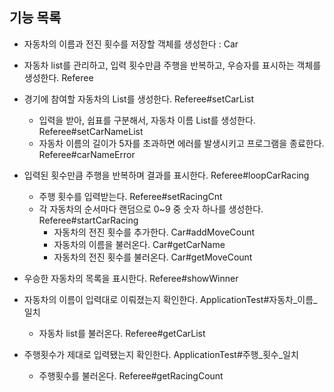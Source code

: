 ## 기능 목록

- 자동차의 이름과 전진 횟수를 저장할 객체를 생성한다 : Car 
- 자동차 list를 관리하고, 입력 횟수만큼 주행을 반복하고, 우승자를 표시하는 객체를 생성한다. Referee

- 경기에 참여할 자동차의 List를 생성한다. Referee#setCarList
  - 입력을 받아, 쉽표를 구분해서, 자동차 이름 List를 생성한다. Referee#setCarNameList 
  - 자동차 이름의 길이가 5자를 초과하면 에러를 발생시키고 프로그램을 종료한다. Referee#carNameError
- 입력된 횟수만큼 주행을 반복하며 결과를 표시한다. Referee#loopCarRacing
    - 주행 횟수를 입력받는다. Referee#setRacingCnt
    - 각 자동차의 순서마다 랜덤으로 0~9 중 숫자 하나를 생성한다. Referee#startCarRacing
      -  자동차의 전진 횟수를 추가한다. Car#addMoveCount
      -  자동차의 이름을 불러온다. Car#getCarName
      -  자동차의 전진 횟수를 불러온다. Car#getMoveCount
- 우승한 자동차의 목록을 표시한다. Referee#showWinner

- 자동차의 이름이 입력대로 이뤄졌는지 확인한다. ApplicationTest#자동차_이름_일치
  - 자동차 list를 불러온다. Referee#getCarList
- 주행횟수가 제대로 입력됐는지 확인한다. ApplicationTest#주행_횟수_일치
  - 주행횟수를 불러온다. Referee#getRacingCount